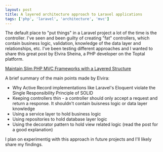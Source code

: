 ```yaml
---
layout: post
title: A layered architecture approach to Laravel applications
tags: ['php', 'laravel', 'architecture', 'mvc']
---
```


The default place to "put things" in a Laravel project a lot of the time is the controller. I've seen and been guilty of creating "fat" controllers, which contain business logic, validation, knowledge of the data layer and relationships, etc. I've been testing different approaches and I wanted to share this great post by Elvira Sheina, a PHP developer on the Toptal platform.

[Maintain Slim PHP MVC Frameworks with a Layered Structure](https://www.toptal.com/php/maintain-slim-php-mvc-frameworks-with-a-layered-structure)

A brief summary of the main points made by Elvira:

- Why Active Record implementations like Laravel's Eloquent violate the Single Responsibility Principle of SOLID
- Keeping controllers thin - a controller should only accept a request and return a response. It shouldn't contain buisness logic or data layer knowledge
- Using a service layer to hold business logic
- Using repositories to hold database layer logic
- Using the decorator pattern to hold view related logic (read the post for a good explanation)

I plan on experimentig with this approach in future projects and I'll likely share my findings.


